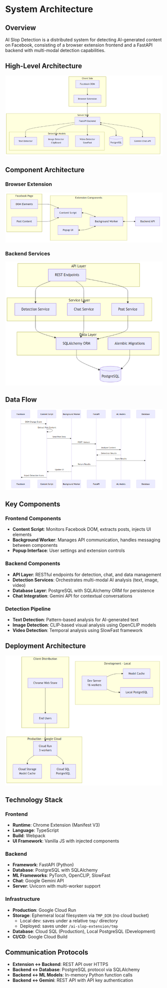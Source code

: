 # System Architecture

## Overview

AI Slop Detection is a distributed system for detecting AI-generated content on Facebook, consisting of a browser extension frontend and a FastAPI backend with multi-modal detection capabilities.

## High-Level Architecture

![High-Level Architecture](images/high-level-architecture.png)

## Component Architecture

### Browser Extension

![Component Architecture](images/component-architecture.png)

### Backend Services

![Backend Services](images/backend-services.png)

## Data Flow

![Data Flow](images/data-flow.png)

## Key Components

### Frontend Components
- **Content Script**: Monitors Facebook DOM, extracts posts, injects UI elements
- **Background Worker**: Manages API communication, handles messaging between components
- **Popup Interface**: User settings and extension controls

### Backend Components
- **API Layer**: RESTful endpoints for detection, chat, and data management
- **Detection Services**: Orchestrates multi-modal AI analysis (text, image, video)
- **Database Layer**: PostgreSQL with SQLAlchemy ORM for persistence
- **Chat Integration**: Gemini API for contextual conversations

### Detection Pipeline
- **Text Detection**: Pattern-based analysis for AI-generated text
- **Image Detection**: CLIP-based visual analysis using OpenCLIP models
- **Video Detection**: Temporal analysis using SlowFast framework

## Deployment Architecture

![Deployment Architecture](images/deployment-architecture.png)

## Technology Stack

### Frontend
- **Runtime**: Chrome Extension (Manifest V3)
- **Language**: TypeScript
- **Build**: Webpack
- **UI Framework**: Vanilla JS with injected components

### Backend
- **Framework**: FastAPI (Python)
- **Database**: PostgreSQL with SQLAlchemy
- **ML Frameworks**: PyTorch, OpenCLIP, SlowFast
- **Chat**: Google Gemini API
- **Server**: Uvicorn with multi-worker support

### Infrastructure
- **Production**: Google Cloud Run
- **Storage**: Ephemeral local filesystem via `TMP_DIR` (no cloud bucket)
  - Local dev: saves under a relative `tmp/` directory
  - Deployed: saves under `/ai-slop-extension/tmp`
- **Database**: Cloud SQL (Production), Local PostgreSQL (Development)
- **CI/CD**: Google Cloud Build

## Communication Protocols

- **Extension ↔ Backend**: REST API over HTTPS
- **Backend ↔ Database**: PostgreSQL protocol via SQLAlchemy
- **Backend ↔ ML Models**: In-memory Python function calls
- **Backend ↔ Gemini**: REST API with API key authentication
